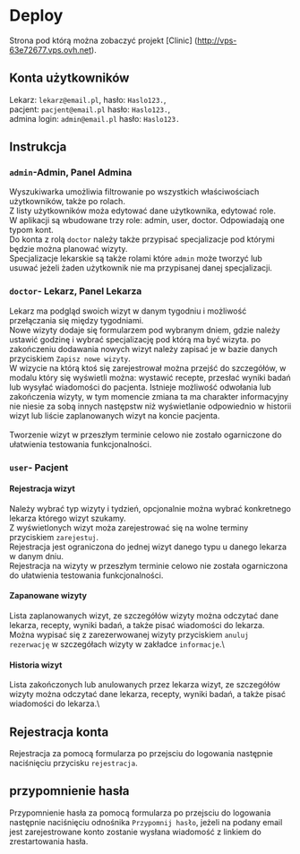# Deploy

Strona pod którą można zobaczyć projekt [Clinic] (http://vps-63e72677.vps.ovh.net).

## Konta użytkowników


Lekarz: `lekarz@email.pl`, hasło: `Haslo123.`,\
pacjent: `pacjent@email.pl` hasło: `Haslo123.`,\
admina login: `admin@email.pl`  hasło: `Haslo123.`

## Instrukcja

### `admin`-Admin, Panel Admina

Wyszukiwarka umożliwia filtrowanie po wszystkich właściwościach użytkowników, także po rolach.\
Z listy użytkowników moża edytować dane użytkownika, edytować role.\
W aplikacji są wbudowane trzy role: admin, user, doctor. Odpowiadają one typom kont.\
Do konta z rolą `doctor` należy także przypisać specjalizacje pod którymi będzie można planować wizyty.\
Specjalizacje lekarskie są także rolami które `admin` może tworzyć lub usuwać jeżeli żaden użytkownik nie ma przypisanej danej specjalizacji. 


### `doctor`- Lekarz, Panel Lekarza

Lekarz ma podgląd swoich wizyt w danym tygodniu i możliwość przełączania się między tygodniami.\
Nowe wizyty dodaje się formularzem pod wybranym dniem, gdzie należy ustawić godzinę i wybrać specjalizację pod którą ma być wizyta. po zakończeniu dodawania nowych wizyt należy zapisać je w bazie danych przyciskiem `Zapisz nowe wizyty`.\
W wizycie na którą ktoś się zarejestrował można przejść do szczegółów, w modalu który się wyświetli można: wystawić recepte, przesłać wyniki badań lub wysyłać wiadomości do pacjenta.
Istnieje możliwość odwołania lub zakończenia wizyty, w tym momencie zmiana ta ma charakter informacyjny nie niesie za sobą innych następstw niż wyświetlanie odpowiednio w historii wizyt lub  liście zaplanowanych wizyt na koncie pacjenta.\
\
Tworzenie wizyt w przeszłym terminie celowo nie zostało ogarniczone do ułatwienia testowania funkcjonalności.


### `user`- Pacjent

#### Rejestracja wizyt

Należy wybrać typ wizyty i tydzień, opcjonalnie można wybrać konkretnego lekarza którego wizyt szukamy.\
Z wyświetlonych wizyt moża zarejestrować się na wolne terminy przyciskiem `zarejestuj`.\
Rejestracja jest ograniczona do jednej wizyt danego typu u danego lekarza w danym dniu.\
Rejestracja na wizyty w przeszłym terminie celowo nie została ogarniczona do ułatwienia testowania funkcjonalności.

#### Zapanowane wizyty

Lista zaplanowanych wizyt, ze szczegółów wizyty można odczytać dane lekarza, recepty, wyniki badań, a także pisać wiadomości do lekarza.\
Można wypisać się z zarezerwowanej wizyty przyciskiem `anuluj rezerwację` w szczegółach wizyty w zakładce `informacje`.\

#### Historia wizyt

Lista zakończonych lub anulowanych przez lekarza wizyt, ze szczegółów wizyty można odczytać dane lekarza, recepty, wyniki badań, a także pisać wiadomości do lekarza.\


## Rejestracja konta

Rejestracja za pomocą formularza po przejsciu do logowania następnie naciśnięciu przycisku `rejestracja`.

## przypomnienie hasła

Przypomnienie hasła za pomocą formularza po przejsciu do logowania następnie naciśnięciu odnośnika `Przypomnij hasło`, jeżeli na podany email jest zarejestrowane konto zostanie wysłana wiadomość z linkiem do zrestartowania hasła.

